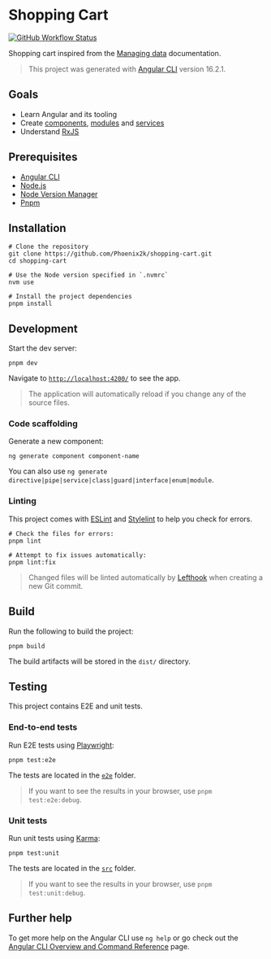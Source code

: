 # Shopping Cart

[![GitHub Workflow Status](https://github.com/Phoenix2k/shopping-cart/actions/workflows/ci.yml/badge.svg)](https://github.com/Phoenix2k/shopping-cart/actions/workflows/ci.yml)

Shopping cart inspired from the [Managing data](https://angular.io/start/start-data) documentation.

> This project was generated with [Angular CLI](https://github.com/angular/angular-cli) version 16.2.1.

## Goals

- Learn Angular and its tooling
- Create [components](https://angular.io/cli/generate#component-command), [modules](https://angular.io/cli/generate#module-command) and [services](https://angular.io/cli/generate#service-command)
- Understand [RxJS](https://rxjs.dev/)

## Prerequisites

- [Angular CLI](https://angular.io/cli)
- [Node.js](https://nodejs.org/)
- [Node Version Manager](https://github.com/nvm-sh/nvm)
- [Pnpm](https://pnpm.io/)

## Installation

```shell
# Clone the repository
git clone https://github.com/Phoenix2k/shopping-cart.git
cd shopping-cart

# Use the Node version specified in `.nvmrc`
nvm use

# Install the project dependencies
pnpm install
```

## Development

Start the dev server:

```shell
pnpm dev
```

Navigate to [`http://localhost:4200/`](http://localhost:4200/) to see the app.

> The application will automatically reload if you change any of the source files.

### Code scaffolding

Generate a new component:

```shell
ng generate component component-name
```

You can also use `ng generate directive|pipe|service|class|guard|interface|enum|module`.

### Linting

This project comes with [ESLint](https://eslint.org/) and [Stylelint](https://stylelint.io/) to help you check for errors.

```shell
# Check the files for errors:
pnpm lint

# Attempt to fix issues automatically:
pnpm lint:fix
```

> Changed files will be linted automatically by [Lefthook](https://github.com/evilmartians/lefthook) when creating a new Git commit.

## Build

Run the following to build the project:

```shell
pnpm build
```

The build artifacts will be stored in the `dist/` directory.


## Testing

This project contains E2E and unit tests.

### End-to-end tests

Run E2E tests using [Playwright](https://playwright.dev/):

```shell
pnpm test:e2e
```

The tests are located in the [`e2e`](./e2e/) folder.

> If you want to see the results in your browser, use `pnpm test:e2e:debug`.

### Unit tests

Run unit tests using [Karma](https://karma-runner.github.io):

```shell
pnpm test:unit
```

The tests are located in the [`src`](./src/) folder.

> If you want to see the results in your browser, use `pnpm test:unit:debug`.

## Further help

To get more help on the Angular CLI use `ng help` or go check out the [Angular CLI Overview and Command Reference](https://angular.io/cli) page.
